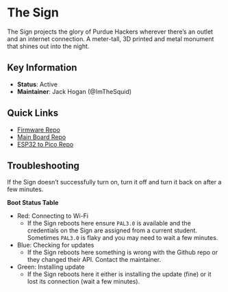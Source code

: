# The Sign
The Sign projects the glory of Purdue Hackers wherever there’s an outlet and an internet connection. A meter-tall, 3D printed and metal monument that shines out into the night.

## Key Information

- **Status**: Active
- **Maintainer**: Jack Hogan (@ImTheSquid)

## Quick Links

- [Firmware Repo](https://github.com/purduehackers/sign-firmware)
- [Main Board Repo](https://github.com/purduehackers/sign-pcb)
- [ESP32 to Pico Repo](https://github.com/purduehackers/EspToPico)

## Troubleshooting

If the Sign doesn’t successfully turn on, turn it off and turn it back on after a few minutes.

‌**Boot Status Table**
- Red: Connecting to Wi-Fi
	- If the Sign reboots here ensure `PAL3.0` is available and the credentials on the Sign are assigned from a current student. Sometimes `PAL3.0` is flaky and you may need to wait a few minutes.
- Blue: Checking for updates
	- If the Sign reboots here something is wrong with the Github repo or they changed their API. Contact the maintainer.
- Green: Installing update
	- If the Sign reboots here it either is installing the update (fine) or it lost its connection (wait a few minutes).